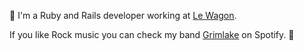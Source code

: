 👋 I'm a Ruby and Rails developer working at [Le Wagon](https://www.lewagon.com).

If you like Rock music you can check my band [Grimlake](https://open.spotify.com/album/1PYOoHpIWGTbuR3AmfCrVO?si=S3k30gHqS124ZdoYjLnTCA) on Spotify. 🎸
